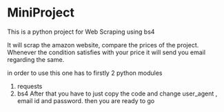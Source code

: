 # MiniProject
This is a python project for Web Scraping using bs4

It will scrap the amazon website, compare the prices of the project.
Whenever the condition satisfies with your price it will send you email regarding the same. 

in order to use this one has to firstly 2 python modules
1. requests
2. bs4
After that you have to just copy the code and change user_agent , email id and password.
then you are ready to go
